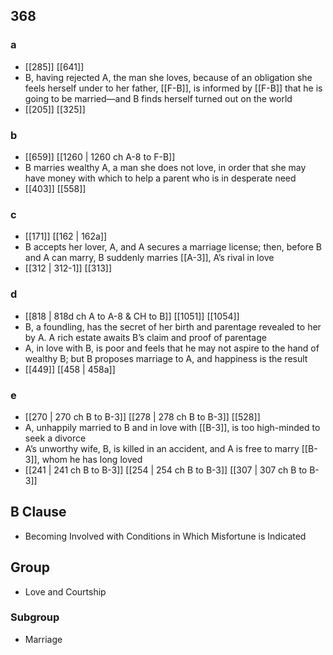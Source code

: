## 368
### a
- [[285]] [[641]] 
- B, having rejected A, the man she loves, because of an obligation she feels herself under to her father, [[F-B]], is informed by [[F-B]] that he is going to be married—and B finds herself turned out on the world
- [[205]] [[325]] 

### b
- [[659]] [[1260 | 1260 ch A-8 to F-B]] 
- B marries wealthy A, a man she does not love, in order that she may have money with which to help a parent who is in desperate need
- [[403]] [[558]] 

### c
- [[171]] [[162 | 162a]] 
- B accepts her lover, A, and A secures a marriage license; then, before B and A can marry, B suddenly marries [[A-3]], A’s rival in love
- [[312 | 312-1]] [[313]] 

### d
- [[818 | 818d ch A to A-8 &amp; CH to B]] [[1051]] [[1054]] 
- B, a foundling, has the secret of her birth and parentage revealed to her by A. A rich estate awaits B’s claim and proof of parentage
- A, in love with B, is poor and feels that he may not aspire to the hand of wealthy B; but B proposes marriage to A, and happiness is the result
- [[449]] [[458 | 458a]] 

### e
- [[270 | 270 ch B to B-3]] [[278 | 278 ch B to B-3]] [[528]] 
- A, unhappily married to B and in love with [[B-3]], is too high-minded to seek a divorce
- A’s unworthy wife, B, is killed in an accident, and A is free to marry [[B-3]], whom he has long loved
- [[241 | 241 ch B to B-3]] [[254 | 254 ch B to B-3]] [[307 | 307 ch B to B-3]] 

## B Clause
- Becoming Involved with Conditions in Which Misfortune is Indicated

## Group
- Love and Courtship

### Subgroup
- Marriage

